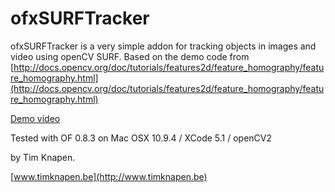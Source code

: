 ofxSURFTracker
==============

ofxSURFTracker is a very simple addon for tracking objects in images and video using openCV SURF. 
Based on the demo code from [http://docs.opencv.org/doc/tutorials/features2d/feature_homography/feature_homography.html](http://docs.opencv.org/doc/tutorials/features2d/feature_homography/feature_homography.html)

[Demo video](http://vimeo.com/timknapen/ofxsurftracker-demo)

Tested with OF 0.8.3
on Mac OSX 10.9.4 / XCode 5.1 / openCV2

by Tim Knapen. 

[www.timknapen.be](http://www.timknapen.be)
 